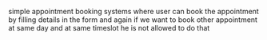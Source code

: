 simple appointment booking systems where user can book the appointment by filling details 
in the form and again if we want to book other appointment at same day and at same timeslot he is not allowed to do that 
